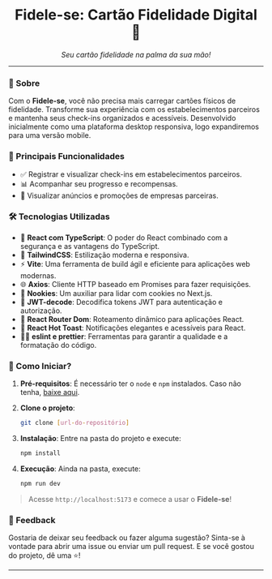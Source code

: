 <h1 align="center">Fidele-se: Cartão Fidelidade Digital 🚀</h1>
<p align="center">
  <i>Seu cartão fidelidade na palma da sua mão!</i>
</p>

---

### 🌌 Sobre

Com o **Fidele-se**, você não precisa mais carregar cartões físicos de fidelidade. Transforme sua experiência com os estabelecimentos parceiros e mantenha seus check-ins organizados e acessíveis. Desenvolvido inicialmente como uma plataforma desktop responsiva, logo expandiremos para uma versão mobile.

### 🌟 Principais Funcionalidades

- ✅ Registrar e visualizar check-ins em estabelecimentos parceiros.
- 📊 Acompanhar seu progresso e recompensas.
- 📣 Visualizar anúncios e promoções de empresas parceiras.

### 🛠 Tecnologias Utilizadas

- 📘 **React com TypeScript**: O poder do React combinado com a segurança e as vantagens do TypeScript.
- 🎨 **TailwindCSS**: Estilização moderna e responsiva.
- ⚡ **Vite**: Uma ferramenta de build ágil e eficiente para aplicações web modernas.
- 🌐 **Axios**: Cliente HTTP baseado em Promises para fazer requisições.
- 🍪 **Nookies**: Um auxiliar para lidar com cookies no Next.js.
- 🔐 **JWT-decode**: Decodifica tokens JWT para autenticação e autorização.
- 🚀 **React Router Dom**: Roteamento dinâmico para aplicações React.
- 🍞 **React Hot Toast**: Notificações elegantes e acessíveis para React.
- 🧑‍💼 **eslint e prettier**: Ferramentas para garantir a qualidade e a formatação do código.

### 🚀 Como Iniciar?

1. **Pré-requisitos**: É necessário ter o `node` e `npm` instalados. Caso não tenha, [baixe aqui](https://nodejs.org/).

2. **Clone o projeto**:
   ```bash
   git clone [url-do-repositório]
   ```
3. **Instalação**:
   Entre na pasta do projeto e execute:
   ```bash
   npm install
   ```
4. **Execução**:
   Ainda na pasta, execute:
   ```bash
   npm run dev
   ```

> Acesse `http://localhost:5173` e comece a usar o **Fidele-se**!

### 💌 Feedback

Gostaria de deixar seu feedback ou fazer alguma sugestão? Sinta-se à vontade para abrir uma issue ou enviar um pull request. E se você gostou do projeto, dê uma ⭐️!

---
